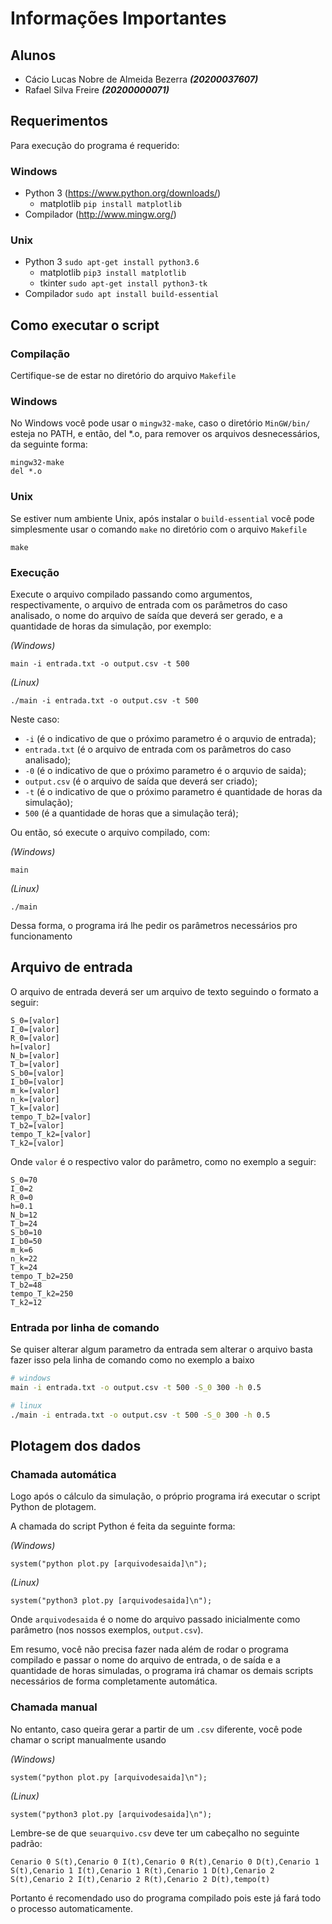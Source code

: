 
# Informações Importantes

## Alunos
- Cácio Lucas Nobre de Almeida Bezerra _**(20200037607)**_
- Rafael Silva Freire _**(20200000071)**_

## Requerimentos
Para execução do programa é requerido:

### Windows
- Python 3 (https://www.python.org/downloads/)
  - matplotlib ```pip install matplotlib```
- Compilador (http://www.mingw.org/)

### Unix
- Python 3 ```sudo apt-get install python3.6```
  - matplotlib ```pip3 install matplotlib```
  - tkinter ```sudo apt-get install python3-tk```
- Compilador ```sudo apt install build-essential```
    
    

  
## Como executar o script

### Compilação
Certifique-se de estar no diretório do arquivo `Makefile`
### Windows
No Windows você pode usar o `mingw32-make`, caso o diretório `MinGW/bin/` esteja no PATH, e então, del \*.o, para remover os arquivos desnecessários, da seguinte forma:

```
mingw32-make
del *.o

```

### Unix
Se estiver num ambiente Unix, após instalar o `build-essential` você pode simplesmente usar o comando `make` no diretório com o arquivo `Makefile`
```
make 
```

### Execução
Execute o arquivo compilado passando como argumentos, respectivamente, o arquivo de entrada com os parâmetros do caso analisado, o nome do arquivo de saída que deverá ser gerado, e a quantidade de horas da simulação, por exemplo:

_(Windows)_
```
main -i entrada.txt -o output.csv -t 500
```
_(Linux)_
```
./main -i entrada.txt -o output.csv -t 500
```
Neste caso:

* `-i` (é o indicativo de que o próximo parametro é o arquvio de entrada);
* `entrada.txt` (é o arquivo de entrada com os parâmetros do caso analisado);
* `-0` (é o indicativo de que o próximo parametro é o arquvio de saida);
* `output.csv` (é o arquivo de saída que deverá ser criado);
* `-t` (é o indicativo de que o próximo parametro é quantidade de horas da simulação);
* `500` (é a quantidade de horas que a simulação terá);

Ou então, só execute o arquivo compilado, com:

_(Windows)_
```
main
```
_(Linux)_
```
./main
```
Dessa forma, o programa irá lhe pedir os parâmetros necessários pro funcionamento 

## Arquivo de entrada

O arquivo de entrada deverá ser um arquivo de texto seguindo o formato a seguir:

```
S_0=[valor]
I_0=[valor]
R_0=[valor]
h=[valor]
N_b=[valor]
T_b=[valor]
S_b0=[valor]
I_b0=[valor]
m_k=[valor]
n_k=[valor]
T_k=[valor]
tempo_T_b2=[valor]
T_b2=[valor]
tempo_T_k2=[valor]
T_k2=[valor]
```
Onde `valor` é o respectivo valor do parâmetro, como no exemplo a seguir:

```
S_0=70
I_0=2
R_0=0
h=0.1
N_b=12
T_b=24
S_b0=10
I_b0=50
m_k=6
n_k=22
T_k=24
tempo_T_b2=250
T_b2=48
tempo_T_k2=250
T_k2=12
```

### Entrada por linha de comando

Se quiser alterar algum parametro da entrada sem alterar o arquivo basta fazer isso pela linha de comando como no exemplo a baixo

```bash
# windows
main -i entrada.txt -o output.csv -t 500 -S_0 300 -h 0.5

# linux
./main -i entrada.txt -o output.csv -t 500 -S_0 300 -h 0.5
```

## Plotagem dos dados

### Chamada automática
Logo após o cálculo da simulação, o próprio programa irá executar o script Python de plotagem. 

A chamada do script Python é feita da seguinte forma:

_(Windows)_
```
system("python plot.py [arquivodesaida]\n");
```
_(Linux)_
```
system("python3 plot.py [arquivodesaida]\n");
```


Onde `arquivodesaida` é o nome do arquivo passado inicialmente como parâmetro (nos nossos exemplos, `output.csv`).

Em resumo, você não precisa fazer nada além de rodar o programa compilado e passar o nome do arquivo de entrada, o de saída e a quantidade de horas simuladas, o programa irá chamar os demais scripts necessários de forma completamente automática.

### Chamada manual
No entanto, caso queira gerar a partir de um `.csv` diferente, você pode chamar o script manualmente usando

_(Windows)_
```
system("python plot.py [arquivodesaida]\n");
```
_(Linux)_
```
system("python3 plot.py [arquivodesaida]\n");
```

Lembre-se de que `seuarquivo.csv` deve ter um cabeçalho no seguinte padrão:

```
Cenario 0 S(t),Cenario 0 I(t),Cenario 0 R(t),Cenario 0 D(t),Cenario 1 S(t),Cenario 1 I(t),Cenario 1 R(t),Cenario 1 D(t),Cenario 2 S(t),Cenario 2 I(t),Cenario 2 R(t),Cenario 2 D(t),tempo(t)

```

Portanto é recomendado uso do programa compilado pois este já fará todo o processo automaticamente.
